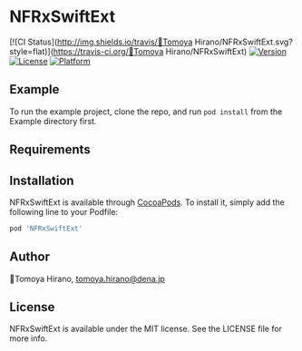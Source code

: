 # NFRxSwiftExt

[![CI Status](http://img.shields.io/travis/🦊Tomoya Hirano/NFRxSwiftExt.svg?style=flat)](https://travis-ci.org/🦊Tomoya Hirano/NFRxSwiftExt)
[![Version](https://img.shields.io/cocoapods/v/NFRxSwiftExt.svg?style=flat)](http://cocoapods.org/pods/NFRxSwiftExt)
[![License](https://img.shields.io/cocoapods/l/NFRxSwiftExt.svg?style=flat)](http://cocoapods.org/pods/NFRxSwiftExt)
[![Platform](https://img.shields.io/cocoapods/p/NFRxSwiftExt.svg?style=flat)](http://cocoapods.org/pods/NFRxSwiftExt)

## Example

To run the example project, clone the repo, and run `pod install` from the Example directory first.

## Requirements

## Installation

NFRxSwiftExt is available through [CocoaPods](http://cocoapods.org). To install
it, simply add the following line to your Podfile:

```ruby
pod 'NFRxSwiftExt'
```

## Author

🦊Tomoya Hirano, tomoya.hirano@dena.jp

## License

NFRxSwiftExt is available under the MIT license. See the LICENSE file for more info.
